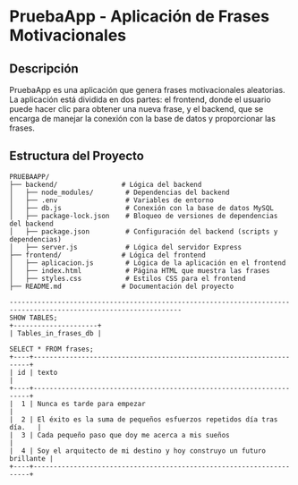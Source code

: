 # PruebaApp - Aplicación de Frases Motivacionales

## Descripción

PruebaApp es una aplicación que genera frases motivacionales aleatorias. La aplicación está dividida en dos partes: el frontend, donde el usuario puede hacer clic para obtener una nueva frase, y el backend, que se encarga de manejar la conexión con la base de datos y proporcionar las frases.

## Estructura del Proyecto

```plaintext
PRUEBAAPP/
├── backend/                # Lógica del backend
│   ├── node_modules/        # Dependencias del backend
│   ├── .env                 # Variables de entorno
│   ├── db.js                # Conexión con la base de datos MySQL
│   ├── package-lock.json    # Bloqueo de versiones de dependencias del backend
│   ├── package.json         # Configuración del backend (scripts y dependencias)
│   ├── server.js            # Lógica del servidor Express
├── frontend/               # Lógica del frontend
│   ├── aplicacion.js        # Lógica de la aplicación en el frontend
│   ├── index.html           # Página HTML que muestra las frases
│   ├── styles.css           # Estilos CSS para el frontend
├── README.md               # Documentación del proyecto

-----------------------------------------------------------------------------------------------------------------
SHOW TABLES;
+---------------------+
| Tables_in_frases_db |

SELECT * FROM frases;
+----+---------------------------------------------------------------------+
| id | texto                                                               |
+----+---------------------------------------------------------------------+
|  1 | Nunca es tarde para empezar                                         |
|  2 | El éxito es la suma de pequeños esfuerzos repetidos día tras día.   |
|  3 | Cada pequeño paso que doy me acerca a mis sueños                    |
|  4 | Soy el arquitecto de mi destino y hoy construyo un futuro brillante |
+----+---------------------------------------------------------------------+
```
